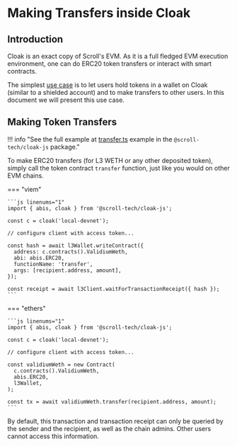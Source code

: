 # Making Transfers inside Cloak

## Introduction

Cloak is an exact copy of Scroll's EVM.
As it is a full fledged EVM execution environment, one can do ERC20 token transfers or interact with smart contracts.

The simplest [use case](/integration/use-cases) is to let users hold tokens in a wallet on Cloak (similar to a shielded account) and to make transfers to other users.
In this document we will present this use case.


## Making Token Transfers

!!! info "See the full example at [transfer.ts](https://github.com/scroll-tech/cloak-js/tree/main/examples/viem/transfer.ts) example in the `@scroll-tech/cloak-js` package."

To make ERC20 transfers (for L3 WETH or any other deposited token), simply call the token contract `transfer` function, just like you would on other EVM chains.

=== "viem"

    ```js linenums="1"
    import { abis, cloak } from '@scroll-tech/cloak-js';

    const c = cloak('local-devnet');

    // configure client with access token...

    const hash = await l3Wallet.writeContract({
      address: c.contracts().ValidiumWeth,
      abi: abis.ERC20,
      functionName: 'transfer',
      args: [recipient.address, amount],
    });

    const receipt = await l3Client.waitForTransactionReceipt({ hash });
    ```

=== "ethers"

    ```js linenums="1"
    import { abis, cloak } from '@scroll-tech/cloak-js';

    const c = cloak('local-devnet');

    // configure client with access token...

    const validiumWeth = new Contract(
      c.contracts().ValidiumWeth,
      abis.ERC20,
      l3Wallet,
    );

    const tx = await validiumWeth.transfer(recipient.address, amount);
    ```

By default, this transaction and transaction receipt can only be queried by the sender and the recipient, as well as the chain admins.
Other users cannot access this information.